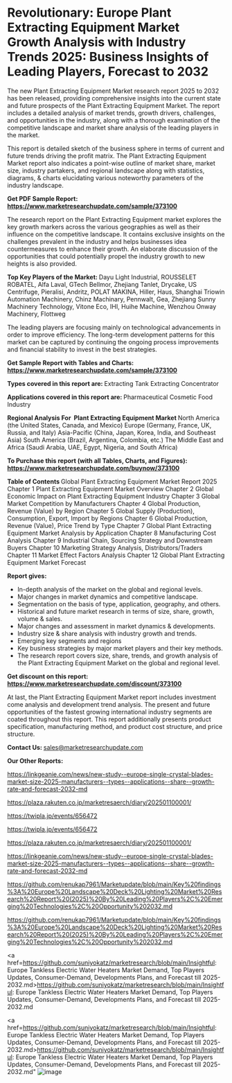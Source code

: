 # Revolutionary: Europe Plant Extracting Equipment Market Growth Analysis with Industry Trends 2025: Business Insights of Leading Players, Forecast to 2032

The new Plant Extracting Equipment Market research report 2025 to 2032 has been released, providing comprehensive insights into the current state and future prospects of the Plant Extracting Equipment Market. The report includes a detailed analysis of market trends, growth drivers, challenges, and opportunities in the industry, along with a thorough examination of the competitive landscape and market share analysis of the leading players in the market.

This report is detailed sketch of the business sphere in terms of current and future trends driving the profit matrix. The Plant Extracting Equipment Market report also indicates a point-wise outline of market share, market size, industry partakers, and regional landscape along with statistics, diagrams, &amp; charts elucidating various noteworthy parameters of the industry landscape.

<strong><b>Get PDF Sample Report: <a href=https://www.marketresearchupdate.com/sample/373100>https://www.marketresearchupdate.com/sample/373100</a></b></strong>

The research report on the Plant Extracting Equipment market explores the key growth markers across the various geographies as well as their influence on the competitive landscape. It contains exclusive insights on the challenges prevalent in the industry and helps businesses idea countermeasures to enhance their growth. An elaborate discussion of the opportunities that could potentially propel the industry growth to new heights is also provided.

<strong><b>Top Key Players of the Market:
</b></strong>Dayu Light Industrial, ROUSSELET ROBATEL, Alfa Laval, GTech Bellmor, Zhejiang Tanlet, Drycake, US Centrifuge, Pieralisi, Andritz, POLAT MAKINA, Hiller, Haus, Shanghai Triowin Automation Machinery, Chinz Machinary, Pennwalt, Gea, Zhejiang Sunny Machinery Technology, Vitone Eco, IHI, Huihe Machine, Wenzhou Onway Machinery, Flottweg<strong><b>
</b></strong>

The leading players are focusing mainly on technological advancements in order to improve efficiency. The long-term development patterns for this market can be captured by continuing the ongoing process improvements and financial stability to invest in the best strategies.

<strong><b>Get Sample Report with Tables and Charts: <a href=https://www.marketresearchupdate.com/sample/373100>https://www.marketresearchupdate.com/sample/373100</a></b></strong>

<strong><b>Types covered in this report are:
</b></strong>Extracting Tank
Extracting Concentrator<strong><b>
</b></strong>

<strong><b>Applications covered in this report are:
</b></strong>Pharmaceutical
Cosmetic
Food Industry<strong><b>
</b></strong>

<strong><b>Regional Analysis For  Plant Extracting Equipment Market</b></strong><strong><b>
</b></strong>North America (the United States, Canada, and Mexico)
Europe (Germany, France, UK, Russia, and Italy)
Asia-Pacific (China, Japan, Korea, India, and Southeast Asia)
South America (Brazil, Argentina, Colombia, etc.)
The Middle East and Africa (Saudi Arabia, UAE, Egypt, Nigeria, and South Africa)

<strong><b>To Purchase this report (with all Tables, Charts, and Figures): <a href=https://www.marketresearchupdate.com/buynow/373100>https://www.marketresearchupdate.com/buynow/373100</a></b></strong>

<strong><b>Table of Contents</b></strong><strong><b>
</b></strong>Global Plant Extracting Equipment Market Report 2025
Chapter 1 Plant Extracting Equipment Market Overview
Chapter 2 Global Economic Impact on Plant Extracting Equipment Industry
Chapter 3 Global Market Competition by Manufacturers
Chapter 4 Global Production, Revenue (Value) by Region
Chapter 5 Global Supply (Production), Consumption, Export, Import by Regions
Chapter 6 Global Production, Revenue (Value), Price Trend by Type
Chapter 7 Global Plant Extracting Equipment Market Analysis by Application
Chapter 8 Manufacturing Cost Analysis
Chapter 9 Industrial Chain, Sourcing Strategy and Downstream Buyers
Chapter 10 Marketing Strategy Analysis, Distributors/Traders
Chapter 11 Market Effect Factors Analysis
Chapter 12 Global Plant Extracting Equipment Market Forecast

<strong><b>Report gives:</b></strong>

- In-depth analysis of the market on the global and regional levels.
- Major changes in market dynamics and competitive landscape.
- Segmentation on the basis of type, application, geography, and others.
- Historical and future market research in terms of size, share, growth, volume &amp; sales.
- Major changes and assessment in market dynamics &amp; developments.
- Industry size &amp; share analysis with industry growth and trends.
- Emerging key segments and regions
- Key business strategies by major market players and their key methods.
- The research report covers size, share, trends, and growth analysis of the Plant Extracting Equipment Market on the global and regional level.

<strong><b>Get discount on this report: <a href=https://www.marketresearchupdate.com/discount/373100>https://www.marketresearchupdate.com/discount/373100</a></b></strong>

At last, the Plant Extracting Equipment Market report includes investment come analysis and development trend analysis. The present and future opportunities of the fastest growing international industry segments are coated throughout this report. This report additionally presents product specification, manufacturing method, and product cost structure, and price structure.

<strong><b>Contact Us:
</b></strong>sales@marketresearchupdate.com

<strong>Our Other Reports:</strong>

<a href=https://linkgeanie.com/news/new-study--europe-single-crystal-blades-market-size-2025-manufacturers--types--applications--share--growth-rate-and-forecast-2032-md>https://linkgeanie.com/news/new-study--europe-single-crystal-blades-market-size-2025-manufacturers--types--applications--share--growth-rate-and-forecast-2032-md</a>

<a href=https://plaza.rakuten.co.jp/marketresaerch/diary/202501100001/>https://plaza.rakuten.co.jp/marketresaerch/diary/202501100001/</a>

<a href=https://twipla.jp/events/656472>https://twipla.jp/events/656472</a>

<a href=https://twipla.jp/events/656472>https://twipla.jp/events/656472</a>

<a href=https://plaza.rakuten.co.jp/marketresaerch/diary/202501100001/>https://plaza.rakuten.co.jp/marketresaerch/diary/202501100001/</a>

<a href=https://linkgeanie.com/news/new-study--europe-single-crystal-blades-market-size-2025-manufacturers--types--applications--share--growth-rate-and-forecast-2032-md>https://linkgeanie.com/news/new-study--europe-single-crystal-blades-market-size-2025-manufacturers--types--applications--share--growth-rate-and-forecast-2032-md</a>

<a href=https://github.com/renukap7961/Marketupdate/blob/main/Key%20findings%3A%20Europe%20Landscape%20Deck%20Lighting%20Market%20Research%20Report%20(2025)%20By%20Leading%20Players%2C%20Emerging%20Technologies%2C%20Opportunity%202032.md>https://github.com/renukap7961/Marketupdate/blob/main/Key%20findings%3A%20Europe%20Landscape%20Deck%20Lighting%20Market%20Research%20Report%20(2025)%20By%20Leading%20Players%2C%20Emerging%20Technologies%2C%20Opportunity%202032.md</a>

<a href=https://github.com/renukap7961/Marketupdate/blob/main/Key%20findings%3A%20Europe%20Landscape%20Deck%20Lighting%20Market%20Research%20Report%20(2025)%20By%20Leading%20Players%2C%20Emerging%20Technologies%2C%20Opportunity%202032.md>https://github.com/renukap7961/Marketupdate/blob/main/Key%20findings%3A%20Europe%20Landscape%20Deck%20Lighting%20Market%20Research%20Report%20(2025)%20By%20Leading%20Players%2C%20Emerging%20Technologies%2C%20Opportunity%202032.md</a>

<a href=https://github.com/suniyokatz/marketresearch/blob/main/Insightful: Europe Tankless Electric Water Heaters Market Demand, Top Players Updates, Consumer-Demand, Developments Plans, and Forecast till 2025-2032.md>https://github.com/suniyokatz/marketresearch/blob/main/Insightful: Europe Tankless Electric Water Heaters Market Demand, Top Players Updates, Consumer-Demand, Developments Plans, and Forecast till 2025-2032.md</a>

<a href=https://github.com/suniyokatz/marketresearch/blob/main/Insightful: Europe Tankless Electric Water Heaters Market Demand, Top Players Updates, Consumer-Demand, Developments Plans, and Forecast till 2025-2032.md>https://github.com/suniyokatz/marketresearch/blob/main/Insightful: Europe Tankless Electric Water Heaters Market Demand, Top Players Updates, Consumer-Demand, Developments Plans, and Forecast till 2025-2032.md</a>"
![image](https://github.com/user-attachments/assets/ecf26f11-9b0f-4ec9-9b7a-b61f4ee0b1b3)
